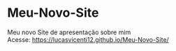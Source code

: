 # Meu-Novo-Site
Meu novo Site de apresentação sobre mim
</br>
Acesse: https://lucasvicenti12.github.io/Meu-Novo-Site/
